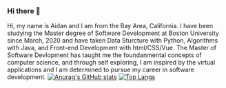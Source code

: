 ### Hi there 👋

Hi, my name is Aidan and I am from the Bay Area, California. I have been studying the Master degree of Software Development at Boston University since March, 2020 and have taken Data Sturcture with Python, Algorithms with Java, and Front-end Development with html/CSS/Vue. The Master of Software Devlopment has taught me the foundanmental concepts of computer science, and through self exploring, I am inspired by the virtual applications and I am determined to pursue my career in software development.
[![Anurag's GitHub stats](https://github-readme-stats.vercel.app/api?username=aidanschang&theme=radical)](https://github.com/anuraghazra/github-readme-stats)
[![Top Langs](https://github-readme-stats.vercel.app/api/top-langs/?username=anuraghazra&layout=compact&theme=radical)](https://github.com/anuraghazra/github-readme-stats)



<!--
**aidanschang/aidanschang** is a ✨ _special_ ✨ repository because its `README.md` (this file) appears on your GitHub profile.

Here are some ideas to get you started:

- 🔭 I’m currently working on ...
- 🌱 I’m currently learning ...
- 👯 I’m looking to collaborate on ...
- 🤔 I’m looking for help with ...
- 💬 Ask me about ...
- 📫 How to reach me: ...
- 😄 Pronouns: ...
- ⚡ Fun fact: ...
-->
